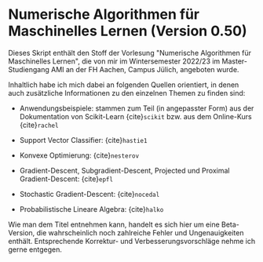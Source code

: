 # Numerische Algorithmen für Maschinelles Lernen (Version 0.50)

Dieses Skript enthält den Stoff der Vorlesung 
"Numerische Algorithmen für Maschinelles Lernen",
die von mir im Wintersemester 2022/23 im
Master-Studiengang AMI an der FH Aachen, Campus Jülich, 
angeboten wurde.

Inhaltlich habe ich mich dabei an folgenden Quellen orientiert,
in denen auch zusätzliche Informationen zu den einzelnen Themen
zu finden sind:

- Anwendungsbeispiele: stammen zum Teil (in angepasster Form) aus der Dokumentation
  von Scikit-Learn {cite}`scikit` bzw. aus dem Online-Kurs {cite}`rachel`

- Support Vector Classifier: {cite}`hastie1`

- Konvexe Optimierung: {cite}`nesterov`

- Gradient-Descent, Subgradient-Descent, Projected und Proximal Gradient-Descent: {cite}`epfl`

- Stochastic Gradient-Descent: {cite}`nocedal`

- Probabilistische Lineare Algebra: {cite}`halko`

Wie man dem Titel entnehmen kann, handelt es sich hier um eine Beta-Version, die
wahrscheinlich noch zahlreiche Fehler und Ungenauigkeiten enthält. Entsprechende
Korrektur- und Verbesserungsvorschläge nehme ich gerne entgegen.
